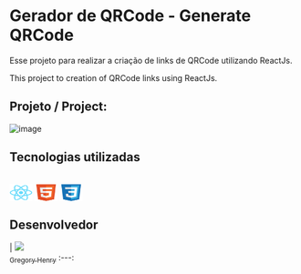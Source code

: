 # Gerador de QRCode - Generate QRCode

Esse projeto para realizar a criação de links de QRCode utilizando ReactJs.

This project to creation of QRCode links using ReactJs.

## Projeto / Project:

<img width="337" alt="image" src="https://user-images.githubusercontent.com/92655806/185769432-b9aacc91-7b43-4d75-a97a-fe6cce2bbd18.png">

## Tecnologias utilizadas

<div style="display: inline_block"><br>
  <img align="center" alt="Greg-React" height="30" width="40" src="https://raw.githubusercontent.com/devicons/devicon/master/icons/react/react-original.svg">
  <img align="center" alt="Greg-HTML" height="30" width="40" src="https://raw.githubusercontent.com/devicons/devicon/master/icons/html5/html5-original.svg">
  <img align="center" alt="Greg-CSS" height="30" width="40" src="https://raw.githubusercontent.com/devicons/devicon/master/icons/css3/css3-original.svg">
</div>

## Desenvolvedor

| [<img src="https://user-images.githubusercontent.com/92655806/163687677-e12c4ccc-c52b-4a6f-8a72-70eb0bb20ff3.jpg" width=115><br><sub>Gregory Henry</sub>](https://www.linkedin.com/in/gregory-henry-mguimaraes/) 
 :---: 


